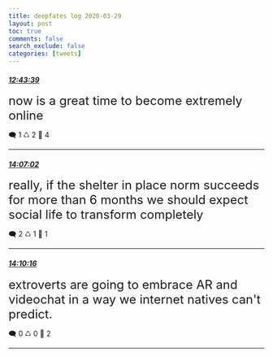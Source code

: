 ```yaml
---
title: deepfates log 2020-03-29
layout: post
toc: true
comments: false
search_exclude: false
categories: [tweets]
---
```



#### <a href = "https://twitter.com/deepfates/status/1244334422737866752">*12:43:39*</a>

<font size="5">now is a great time to become extremely online</font>



🗨️ 1 ♺ 2 🤍  4   

---
    
#### <a href = "https://twitter.com/deepfates/status/1244355406308061184">*14:07:02*</a>

<font size="5">really, if the shelter in place norm succeeds for more than 6 months we should expect social life to transform completely</font>



🗨️ 2 ♺ 1 🤍  1   

---
    
#### <a href = "https://twitter.com/deepfates/status/1244356220472815616">*14:10:16*</a>

<font size="5">extroverts are going to embrace AR and videochat in a way we internet natives can't predict.</font>



🗨️ 0 ♺ 0 🤍  2   

---
    
            

